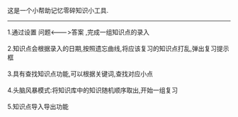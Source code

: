 <label font-color="red">这是一个小帮助记忆零碎知识小工具.</label>
<hr>
1.通过设置&nbsp问题<--->答案&nbsp,完成一组知识点的录入<br><br>
2.知识点会根据录入的日期,按照遗忘曲线,将应该复习的知识点打乱,弹出复习提示框<br><br>
3.具有查找知识点功能,可以根据关键词,查找对应小点<br><br>
4.头脑风暴模式:将知识库中的知识随机顺序取出,开始一组复习<br><br>
5.知识点导入导出功能<br><br>
